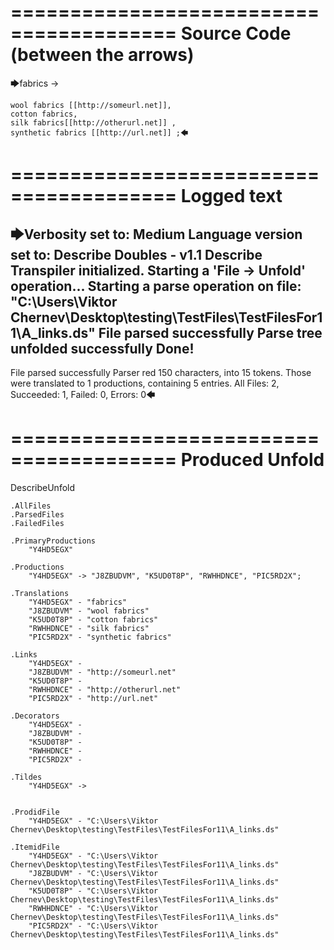 ========================================
Source Code (between the arrows)
========================================

🡆fabrics ->

	wool fabrics [[http://someurl.net]],
	cotton fabrics,
	silk fabrics[[http://otherurl.net]] ,
	synthetic fabrics [[http://url.net]] ;🡄

========================================
Logged text
========================================

🡆Verbosity set to: Medium
Language version set to: Describe Doubles - v1.1
Describe Transpiler initialized.
Starting a 'File -> Unfold' operation...
Starting a parse operation on file: "C:\Users\Viktor Chernev\Desktop\testing\TestFiles\TestFilesFor11\A_links.ds"
File parsed successfully
Parse tree unfolded successfully
Done!
------------------------
File parsed successfully
Parser red 150 characters, into 15 tokens.
Those were translated to 1 productions, containing 5 entries.
All Files: 2, Succeeded: 1, Failed: 0, Errors: 0🡄

========================================
Produced Unfold
========================================

DescribeUnfold

    .AllFiles
    .ParsedFiles
    .FailedFiles

    .PrimaryProductions
        "Y4HD5EGX" 

    .Productions
        "Y4HD5EGX" -> "J8ZBUDVM", "K5UD0T8P", "RWHHDNCE", "PIC5RD2X";

    .Translations
        "Y4HD5EGX" - "fabrics"
        "J8ZBUDVM" - "wool fabrics"
        "K5UD0T8P" - "cotton fabrics"
        "RWHHDNCE" - "silk fabrics"
        "PIC5RD2X" - "synthetic fabrics"

    .Links
        "Y4HD5EGX" - 
        "J8ZBUDVM" - "http://someurl.net"
        "K5UD0T8P" - 
        "RWHHDNCE" - "http://otherurl.net"
        "PIC5RD2X" - "http://url.net"

    .Decorators
        "Y4HD5EGX" - 
        "J8ZBUDVM" - 
        "K5UD0T8P" - 
        "RWHHDNCE" - 
        "PIC5RD2X" - 

    .Tildes
        "Y4HD5EGX" -> 


    .ProdidFile
        "Y4HD5EGX" - "C:\Users\Viktor Chernev\Desktop\testing\TestFiles\TestFilesFor11\A_links.ds"

    .ItemidFile
        "Y4HD5EGX" - "C:\Users\Viktor Chernev\Desktop\testing\TestFiles\TestFilesFor11\A_links.ds"
        "J8ZBUDVM" - "C:\Users\Viktor Chernev\Desktop\testing\TestFiles\TestFilesFor11\A_links.ds"
        "K5UD0T8P" - "C:\Users\Viktor Chernev\Desktop\testing\TestFiles\TestFilesFor11\A_links.ds"
        "RWHHDNCE" - "C:\Users\Viktor Chernev\Desktop\testing\TestFiles\TestFilesFor11\A_links.ds"
        "PIC5RD2X" - "C:\Users\Viktor Chernev\Desktop\testing\TestFiles\TestFilesFor11\A_links.ds"

